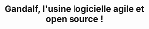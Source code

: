 ---
layout: landing
title: Gandalf, l'usine logicielle agile et open source !
excerpt: >
  Gandalf is A Natural Devops Application Life-cycle Framework
permalink: /index.html
background_image:
  gradient: "linear-gradient(rgba(0, 0, 0, .2), rgba(0, 0, 0, .6))"
  src: /assets/images/gandalf.jpg
article_header:
  go_down: true
  actions:
    - text: Commencer
      type: error
      url: /get_started.html
    - text: Fonctionnalités
      type: outline-theme-dark
      url: /features.html
    - text: Cas d'usage
      type: outline-theme-dark
      url: /use_cases.html
    - text: Docs
      type: outline-theme-dark
      url: /docs/en/quick-start
  height: 100vh
  theme: dark
  background_color: "#367a9a"
  background_image:
    gradient: "linear-gradient(rgba(0, 0, 0, .2), rgba(0, 0, 0, .6))"
    src: /assets/images/gandalf.jpg
data:
  sections:
    - title: Pourquoi une usine logicielle <em>agile</em> ?
      id: agile_factory
      excerpt: >
        En automatisant les gestes techniques, l'usine logicielle est nécessaire à l'agilité. </br>Mais elle peut aussi devenir un frein à l'agilité si elle n'est pas capable de s'adapter à vos besoins.</br>
        <strong>Gandalf agilie votre usine logicielle !</strong>
      theme: dark
      image:
        src: /assets/images/Chaplin_-_Modern_Times.jpg
      background_color: "#515151"
      content: >
        </br>Vous adaptez tout ou partie de vos outils et processus, à tout moment et en quelques minutes ;
        </br>Vous augmentez votre capacité d'innovation tout en réduisant votre Time to Market.
        </br>
      actions:
        - text: En savoir plus
          url: /docs/fr/usine_logicielle_agile
    - title: Une solution d'entreprise robuste 
      id: robuste
      excerpt: Hautement disponible </br> Résiliente </br> Sécurisée </br> Multitenante
      actions:
        - text: En savoir plus
          url: /docs/fr/architecture.html
      background_image:
        src: /assets/images/baniere_info.jpg
        is_row: true
        full_width: true
    - title: Skins
      id: skins
      excerpt: TeXt has 6 built-in skins, you can also set up your own skin.
      image:
        src: /screenshots/TeXt-skins.png
        is_row: true
        full_width: true
        style: "max-width: 1000px;"
    - title: Une solution robuste 
      id: robust
      children:
        - title: Haute-disponibilité
          excerpt: 
          actions:
            - text: Learn More
              url: /docs/en/additional-styles
        - title: Résilience
          excerpt: Adding audios, videos, slides and demos to your page.
          actions:
            - text: Learn More
              url: /docs/en/extensions
        - title: Sécurité
          excerpt: Using Mathjax, Mermaid and Charts in your page.
          actions:
            - text: Learn More
              url: /docs/en/markdown-enhancements
        - title: Multi-tenant
          excerpt: Using Mathjax, Mermaid and Charts in your page.
          actions:
            - text: Learn More
              url: /docs/en/markdown-enhancements
    - title: 100% Free
      id: free
      theme: dark
      excerpt: Free to use however you want under the MIT License. Clone it, fork it, customize it, whatever!
      actions:
        - text: '<i class="fab fa-github"></i> GitHub'
          type: outline-theme-dark
          url: https://github.com/kitian616/jekyll-TeXt-theme
      background_color: "#515151"
    - title: Tip Me
      id: tipme
      children:
        - title: 'PayPal <i class="fas fa-arrow-down"></i>'
          image:
            src: /docs/assets/images/tip_paypal.jpg
            url: https://www.paypal.me/kitian616
            style: "max-width: 200px; max-height: 200px"
            is_row: true
        - title: 'WeChat <i class="fas fa-arrow-down"></i>'
          image:
            src: /docs/assets/images/tip_wechat.jpg
            style: "max-width: 200px; max-height: 200px"
            is_row: true
        - title: 'Alipay <i class="fas fa-arrow-down"></i>'
          image:
            src: /docs/assets/images/tip_alipay.jpg
            style: "max-width: 200px; max-height: 200px"
            is_row: true
        - title: 'Bitcoin <i class="fas fa-arrow-down"></i>'
          image:
            src: /docs/assets/images/3Fkufxcw2xd8HnaRJBNK4ccdtkUDyyNu4V.jpg
            style: "max-width: 200px; max-height: 200px"
          content: '<code style="font-size: .65rem; word-break: break-all">3Fkufxcw2xd8HnaRJBNK4ccdtkUDyyNu4V</code>'
---
